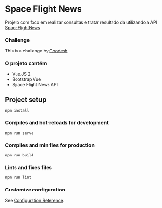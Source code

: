 # Space Flight News

Projeto com foco em realizar consultas e tratar resultado da utilizando a API [SpaceFlightNews](https://spaceflightnewsapi.net/)

### Challenge

This is a challenge by [Coodesh](https://coodesh.com/).

### O projeto contém

- Vue.JS 2
- Bootstrap Vue
- Space Flight News API

## Project setup

```
npm install
```

### Compiles and hot-reloads for development

```
npm run serve
```

### Compiles and minifies for production

```
npm run build
```

### Lints and fixes files

```
npm run lint
```

### Customize configuration

See [Configuration Reference](https://cli.vuejs.org/config/).
